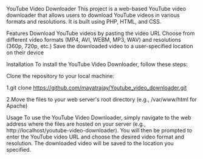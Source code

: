 YouTube Video Downloader
This project is a web-based YouTube video downloader that allows users to download YouTube videos in various formats and resolutions. It is built using PHP, HTML, and CSS.

Features
Download YouTube videos by pasting the video URL
Choose from different video formats (MP4, AVI, WEBM, MP3, WAV) and resolutions (360p, 720p, etc.)
Save the downloaded video to a user-specified location on their device

Installation
To install the YouTube Video Downloader, follow these steps:

Clone the repository to your local machine:

1.git clone
https://github.com/mayatrajay/Youtube_video_downloader.git

2.Move the files to your web server's root directory (e.g., /var/www/html for Apache)

Usage
To use the YouTube Video Downloader, simply navigate to the web address where the files are hosted on your server (e.g., http://localhost/youtube-video-downloader). You will then be prompted to enter the YouTube video URL and choose the desired video format and resolution. The downloaded video will be saved to the location you specified.
